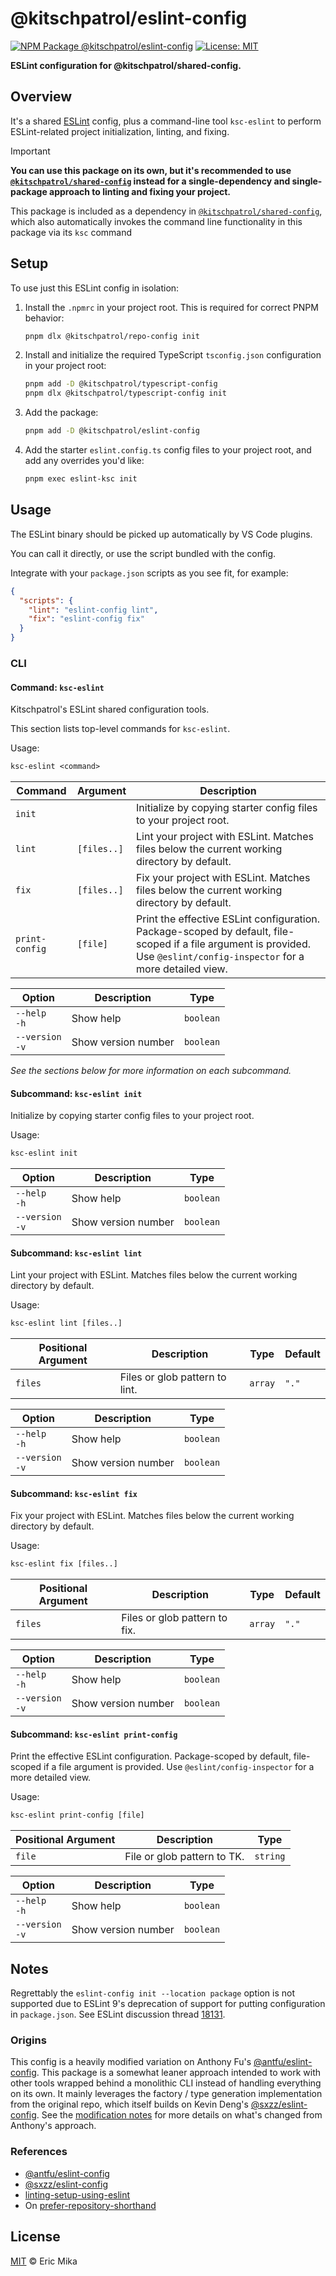 <!--+ Warning: Content inside HTML comment blocks was generated by mdat and may be overwritten. +-->

<!-- title -->

# @kitschpatrol/eslint-config

<!-- /title -->

<!-- badges -->

[![NPM Package @kitschpatrol/eslint-config](https://img.shields.io/npm/v/@kitschpatrol/eslint-config.svg)](https://npmjs.com/package/@kitschpatrol/eslint-config)
[![License: MIT](https://img.shields.io/badge/License-MIT-yellow.svg)](https://opensource.org/licenses/MIT)

<!-- /badges -->

<!-- description -->

**ESLint configuration for @kitschpatrol/shared-config.**

<!-- /description -->

## Overview

It's a shared [ESLint](https://eslint.org) config, plus a command-line tool `ksc-eslint` to perform ESLint-related project initialization, linting, and fixing.

<!-- recommendation -->

> [!IMPORTANT]
>
> **You can use this package on its own, but it's recommended to use [`@kitschpatrol/shared-config`](https://www.npmjs.com/package/@kitschpatrol/shared-config) instead for a single-dependency and single-package approach to linting and fixing your project.**
>
> This package is included as a dependency in [`@kitschpatrol/shared-config`](https://www.npmjs.com/package/@kitschpatrol/shared-config), which also automatically invokes the command line functionality in this package via its `ksc` command

<!-- /recommendation -->

## Setup

To use just this ESLint config in isolation:

1. Install the `.npmrc` in your project root. This is required for correct PNPM behavior:

   ```sh
   pnpm dlx @kitschpatrol/repo-config init
   ```

2. Install and initialize the required TypeScript `tsconfig.json` configuration in your project root:

   ```sh
   pnpm add -D @kitschpatrol/typescript-config
   pnpm dlx @kitschpatrol/typescript-config init
   ```

3. Add the package:

   ```sh
   pnpm add -D @kitschpatrol/eslint-config
   ```

4. Add the starter `eslint.config.ts` config files to your project root, and add any overrides you'd like:

   ```sh
   pnpm exec eslint-ksc init
   ```

## Usage

The ESLint binary should be picked up automatically by VS Code plugins.

You can call it directly, or use the script bundled with the config.

Integrate with your `package.json` scripts as you see fit, for example:

```json
{
  "scripts": {
    "lint": "eslint-config lint",
    "fix": "eslint-config fix"
  }
}
```

### CLI

<!-- cli-help -->

#### Command: `ksc-eslint`

Kitschpatrol's ESLint shared configuration tools.

This section lists top-level commands for `ksc-eslint`.

Usage:

```txt
ksc-eslint <command>
```

| Command        | Argument    | Description                                                                                                                                                               |
| -------------- | ----------- | ------------------------------------------------------------------------------------------------------------------------------------------------------------------------- |
| `init`         |             | Initialize by copying starter config files to your project root.                                                                                                          |
| `lint`         | `[files..]` | Lint your project with ESLint. Matches files below the current working directory by default.                                                                              |
| `fix`          | `[files..]` | Fix your project with ESLint. Matches files below the current working directory by default.                                                                               |
| `print-config` | `[file]`    | Print the effective ESLint configuration. Package-scoped by default, file-scoped if a file argument is provided. Use `@eslint/config-inspector` for a more detailed view. |

| Option              | Description         | Type      |
| ------------------- | ------------------- | --------- |
| `--help`<br>`-h`    | Show help           | `boolean` |
| `--version`<br>`-v` | Show version number | `boolean` |

_See the sections below for more information on each subcommand._

#### Subcommand: `ksc-eslint init`

Initialize by copying starter config files to your project root.

Usage:

```txt
ksc-eslint init
```

| Option              | Description         | Type      |
| ------------------- | ------------------- | --------- |
| `--help`<br>`-h`    | Show help           | `boolean` |
| `--version`<br>`-v` | Show version number | `boolean` |

#### Subcommand: `ksc-eslint lint`

Lint your project with ESLint. Matches files below the current working directory by default.

Usage:

```txt
ksc-eslint lint [files..]
```

| Positional Argument | Description                    | Type    | Default |
| ------------------- | ------------------------------ | ------- | ------- |
| `files`             | Files or glob pattern to lint. | `array` | `"."`   |

| Option              | Description         | Type      |
| ------------------- | ------------------- | --------- |
| `--help`<br>`-h`    | Show help           | `boolean` |
| `--version`<br>`-v` | Show version number | `boolean` |

#### Subcommand: `ksc-eslint fix`

Fix your project with ESLint. Matches files below the current working directory by default.

Usage:

```txt
ksc-eslint fix [files..]
```

| Positional Argument | Description                   | Type    | Default |
| ------------------- | ----------------------------- | ------- | ------- |
| `files`             | Files or glob pattern to fix. | `array` | `"."`   |

| Option              | Description         | Type      |
| ------------------- | ------------------- | --------- |
| `--help`<br>`-h`    | Show help           | `boolean` |
| `--version`<br>`-v` | Show version number | `boolean` |

#### Subcommand: `ksc-eslint print-config`

Print the effective ESLint configuration. Package-scoped by default, file-scoped if a file argument is provided. Use `@eslint/config-inspector` for a more detailed view.

Usage:

```txt
ksc-eslint print-config [file]
```

| Positional Argument | Description                 | Type     |
| ------------------- | --------------------------- | -------- |
| `file`              | File or glob pattern to TK. | `string` |

| Option              | Description         | Type      |
| ------------------- | ------------------- | --------- |
| `--help`<br>`-h`    | Show help           | `boolean` |
| `--version`<br>`-v` | Show version number | `boolean` |

<!-- /cli-help -->

## Notes

Regrettably the `eslint-config init --location package` option is not supported due to ESLint 9's deprecation of support for putting configuration in `package.json`. See ESLint discussion thread [18131](https://github.com/eslint/eslint/discussions/18131).

### Origins

This config is a heavily modified variation on Anthony Fu's [@antfu/eslint-config](https://github.com/antfu/eslint-config). This package is a somewhat leaner approach intended to work with other tools wrapped behind a monolithic CLI instead of handling everything on its own. It mainly leverages the factory / type generation implementation from the original repo, which itself builds on Kevin Deng's [@sxzz/eslint-config](https://github.com/sxzz/eslint-config). See the [modification notes](./modification-notes.md) for more details on what's changed from Anthony's approach.

### References

- [@antfu/eslint-config](https://github.com/antfu/eslint-config)
- [@sxzz/eslint-config](https://github.com/sxzz/eslint-config)
- [linting-setup-using-eslint](https://chris.lu/web_development/tutorials/next-js-static-mdx-blog/linting-setup-using-eslint)
- On [prefer-repository-shorthand](https://github.com/JoshuaKGoldberg/eslint-plugin-package-json/issues/223)

<!-- license -->

## License

[MIT](license.txt) © Eric Mika

<!-- /license -->
